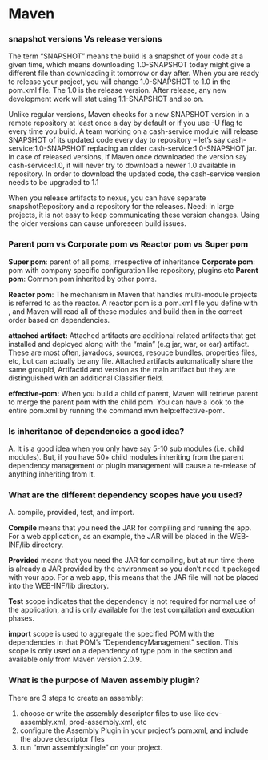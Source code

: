 # Maven

### snapshot versions Vs release versions
The term “SNAPSHOT” means the build is a snapshot of your code at a given time, which means downloading 1.0-SNAPSHOT today might give a different file than downloading it tomorrow or day after. When you are ready to release your project, you will change 1.0-SNAPSHOT to 1.0 in the pom.xml file. The 1.0 is the release version. After release, any new development work will stat using 1.1-SNAPSHOT and so on.

Unlike regular versions, Maven checks for a new SNAPSHOT version in a remote repository at least once a day by default or if you use -U flag to every time you build. A team working on a cash-service module will release SNAPSHOT of its updated code every day to repository – let’s say cash-service:1.0-SNAPSHOT replacing an older cash-service:1.0-SNAPSHOT jar. In case of released versions, if Maven once downloaded the version say cash-service:1.0, it will never try to download a newer 1.0 available in repository. In order to download the updated code, the cash-service version needs to be upgraded to 1.1

When you release artifacts to nexus, you can have separate snapshotRepository and a repository for the releases.
Need: In large projects, it is not easy to keep communicating these version changes. Using the older versions can cause unforeseen build issues.

### Parent pom vs Corporate pom vs Reactor pom vs Super pom
**Super pom**: parent of all poms, irrespective of inheritance
**Corporate pom**: pom with company specific configuration like repository, plugins etc
**Parent pom**: Common pom inherited by other poms.

**Reactor pom**: The mechanism in Maven that handles multi-module projects is referred to as the reactor. A reactor pom is a pom.xml file you define with , and Maven will read all of these modules and build then in the correct order based on dependencies.


**attached artifact:**
Attached artifacts are additional related artifacts that get installed and deployed along with the “main” (e.g jar, war, or ear) artifact. These are most often, javadocs, sources, resouce bundles, properties files, etc, but can actually be any file.
Attached artifacts automatically share the same groupId, ArtifactId and version as the main artifact but they are distinguished with an additional Classifier field.


**effective-pom:**
When you build a child of parent, Maven will retrieve parent to merge the parent pom with the child pom. You can have a look to the entire pom.xml by running the command mvn help:effective-pom.

### Is inheritance of dependencies a good idea?
A. It is a good idea when you only have say 5-10 sub modules (i.e. child modules). But, if you have 50+ child modules inheriting from the parent dependency management or plugin management will cause a re-release of anything inheriting from it.


### What are the different dependency scopes have you used?
A. compile, provided, test, and import.

**Compile** means that you need the JAR for compiling and running the app. For a web application, as an example, the JAR will be placed in the WEB-INF/lib directory.

**Provided** means that you need the JAR for compiling, but at run time there is already a JAR provided by the environment so you don’t need it packaged with your app. For a web app, this means that the JAR file will not be placed into the WEB-INF/lib directory.

**Test** scope indicates that the dependency is not required for normal use of the application, and is only available for the test compilation and execution phases.

**import** scope is used to aggregate the specified POM with the dependencies in that POM’s “DependencyManagement” section. This scope is only used on a dependency of type pom in the section and available only from Maven version 2.0.9.


### What is the purpose of Maven assembly plugin?
There are 3 steps to create an assembly:

1) choose or write the assembly descriptor files to use like dev-assembly.xml, prod-assembly.xml, etc
2) configure the Assembly Plugin in your project’s pom.xml, and include the above descriptor files
3) run “mvn assembly:single” on your project.